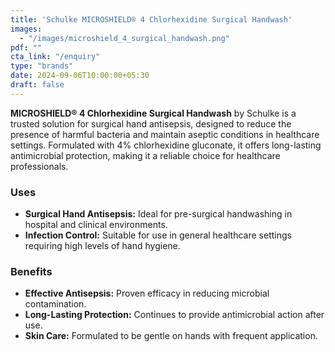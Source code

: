 ```yaml
---
title: 'Schulke MICROSHIELD® 4 Chlorhexidine Surgical Handwash'
images:
  - "/images/microshield_4_surgical_handwash.png"
pdf: ""
cta_link: "/enquiry"
type: "brands"
date: 2024-09-06T10:00:00+05:30
draft: false
---
```


<!-- ### Product Description -->

**MICROSHIELD® 4 Chlorhexidine Surgical Handwash** by Schulke is a trusted solution for surgical hand antisepsis, designed to reduce the presence of harmful bacteria and maintain aseptic conditions in healthcare settings. Formulated with 4% chlorhexidine gluconate, it offers long-lasting antimicrobial protection, making it a reliable choice for healthcare professionals.

<!-- ### Key Features

- **Broad-Spectrum Efficacy:** Effective against a wide range of bacteria, viruses, and fungi.
- **Prolonged Action:** Provides persistent antimicrobial activity to maintain aseptic conditions.
- **Skin-Friendly Formula:** Designed to reduce skin irritation with regular use.
- **Easy-to-Use:** Simple application process suitable for pre-surgical handwashing.
- **Sterile Packaging:** Ensures safety and hygiene with every use. -->

### Uses

- **Surgical Hand Antisepsis:** Ideal for pre-surgical handwashing in hospital and clinical environments.
- **Infection Control:** Suitable for use in general healthcare settings requiring high levels of hand hygiene.

<!-- ### Who Needs This Product?

- **Surgeons and Healthcare Providers:** Professionals requiring reliable antiseptic handwash for surgical procedures.
- **Hospitals and Clinics:** Medical facilities maintaining strict hygiene standards for infection control.
- **Outpatient and Emergency Units:** Settings where hand hygiene is critical for preventing infection spread. -->

### Benefits

- **Effective Antisepsis:** Proven efficacy in reducing microbial contamination.
- **Long-Lasting Protection:** Continues to provide antimicrobial action after use.
- **Skin Care:** Formulated to be gentle on hands with frequent application.
